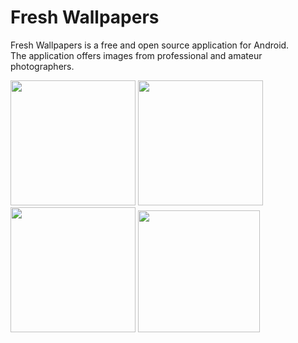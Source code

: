 # Fresh Wallpapers
Fresh Wallpapers is a free and open source application for Android.  
The application offers images from professional and amateur photographers.

<img src="https://github.com/Maxim-Gulyaev/fragmen-data-transition/assets/101832548/3ab63b1e-b75b-41f3-9ed4-16b456df60f8" width="200">
<img src="https://github.com/Maxim-Gulyaev/fragmen-data-transition/assets/101832548/ceedc10b-747a-4dc6-93e1-01ce911f6079" width="200">
<img src="https://github.com/Maxim-Gulyaev/fragmen-data-transition/assets/101832548/a8d10cc9-b9d4-4bdc-a3f0-ad22c0d2fe8c" width="200">
<img src="https://github.com/Maxim-Gulyaev/fragmen-data-transition/assets/101832548/ab5faa55-22f7-4d89-a549-26d236c80fc1" width="195">
